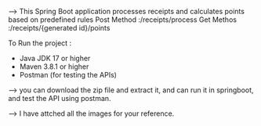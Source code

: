 --> This Spring Boot application processes receipts and calculates points based on predefined rules
Post Method :/receipts/process
Get Methos :/receipts/{generated id}/points

To Run the project :  
- Java JDK 17 or higher
- Maven 3.8.1 or higher
- Postman (for testing the APIs)

--> you can download the zip file and extract it, and can run it in springboot, and test the API using postman. 

--> I have attched all the images for your reference. 
